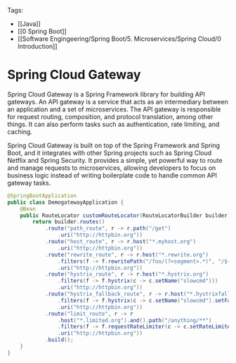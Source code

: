 Tags: 
- [[Java]]
- [[0 Spring Boot]]
- [[Software Engingeering/Spring Boot/5. Microservices/Spring Cloud/0 Introduction]]

# Spring Cloud Gateway

Spring Cloud Gateway is a Spring Framework library for building API gateways. An API gateway is a service that acts as an intermediary between an application and a set of microservices. The API gateway is responsible for request routing, composition, and protocol translation, among other things. It can also perform tasks such as authentication, rate limiting, and caching.

Spring Cloud Gateway is built on top of the Spring Framework and Spring Boot, and it integrates with other Spring projects such as Spring Cloud Netflix and Spring Security. It provides a simple, yet powerful way to route and manage requests to microservices, allowing developers to focus on business logic instead of writing boilerplate code to handle common API gateway tasks.

```java
@SpringBootApplication
public class DemogatewayApplication {
	@Bean
	public RouteLocator customRouteLocator(RouteLocatorBuilder builder) {
		return builder.routes()
			.route("path_route", r -> r.path("/get")
				.uri("http://httpbin.org"))
			.route("host_route", r -> r.host("*.myhost.org")
				.uri("http://httpbin.org"))
			.route("rewrite_route", r -> r.host("*.rewrite.org")
				.filters(f -> f.rewritePath("/foo/(?<segment>.*)", "/${segment}"))
				.uri("http://httpbin.org"))
			.route("hystrix_route", r -> r.host("*.hystrix.org")
				.filters(f -> f.hystrix(c -> c.setName("slowcmd")))
				.uri("http://httpbin.org"))
			.route("hystrix_fallback_route", r -> r.host("*.hystrixfallback.org")
				.filters(f -> f.hystrix(c -> c.setName("slowcmd").setFallbackUri("forward:/hystrixfallback")))
				.uri("http://httpbin.org"))
			.route("limit_route", r -> r
				.host("*.limited.org").and().path("/anything/**")
				.filters(f -> f.requestRateLimiter(c -> c.setRateLimiter(redisRateLimiter())))
				.uri("http://httpbin.org"))
			.build();
	}
}

```
